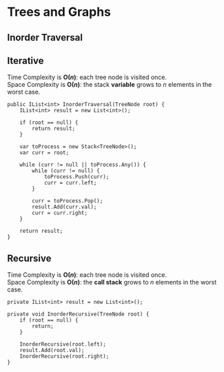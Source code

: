 # Trees and Graphs
## Inorder Traversal
## Iterative
Time Complexity is **O(*n*)**: each tree node is visited once.  
Space Complexity is **O(*n*)**: the stack **variable** grows to *n* elements in the worst case.  
```
public IList<int> InorderTraversal(TreeNode root) {
    IList<int> result = new List<int>();   

    if (root == null) {
        return result;
    }
    
    var toProcess = new Stack<TreeNode>(); 
    var curr = root;
    
    while (curr != null || toProcess.Any()) {
        while (curr != null) {
            toProcess.Push(curr);
            curr = curr.left;
        }
        
        curr = toProcess.Pop();
        result.Add(curr.val);
        curr = curr.right;
    }
    
    return result;
}
```

## Recursive
Time Complexity is **O(*n*)**: each tree node is visited once.  
Space Complexity is **O(*n*)**: the **call stack** grows to *n* elements in the worst case.  
```
private IList<int> result = new List<int>();

private void InorderRecursive(TreeNode root) {
    if (root == null) {
        return;
    }
    
    InorderRecursive(root.left);
    result.Add(root.val);
    InorderRecursive(root.right);
}
```